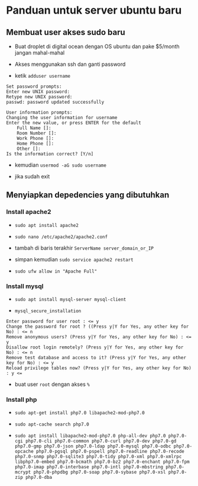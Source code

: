 # Panduan untuk server ubuntu baru

## Membuat user akses sudo baru

- Buat droplet di digital ocean dengan OS ubuntu dan pake $5/month jangan mahal-mahal

- Akses menggunakan ssh dan ganti password

- ketik `adduser username`

```
Set password prompts:
Enter new UNIX password:
Retype new UNIX password:
passwd: password updated successfully

User information prompts:
Changing the user information for username
Enter the new value, or press ENTER for the default
    Full Name []:
    Room Number []:
    Work Phone []:
    Home Phone []:
    Other []:
Is the information correct? [Y/n]
```

- kemudian `usermod -aG sudo username`

- jika sudah exit

## Menyiapkan depedencies yang dibutuhkan

### Install apache2

- `sudo apt install apache2`

- `sudo nano /etc/apache2/apache2.conf`

- tambah di baris terakhir `ServerName server_domain_or_IP`

- simpan kemudian `sudo service apache2 restart`

- `sudo ufw allow in "Apache Full"`

### Install mysql

- `sudo apt install mysql-server mysql-client`

- `mysql_secure_installation`

```
Enter password for user root : <= y
Change the password for root ? ((Press y|Y for Yes, any other key for No) : <= n
Remove anonymous users? (Press y|Y for Yes, any other key for No) : <= y
Disallow root login remotely? (Press y|Y for Yes, any other key for No) : <= n
Remove test database and access to it? (Press y|Y for Yes, any other key for No) : <= y
Reload privilege tables now? (Press y|Y for Yes, any other key for No) : y <=
```
- buat user `root` dengan akses `%`
### Install php

- `sudo apt-get install php7.0 libapache2-mod-php7.0`

- `sudo apt-cache search php7.0`

- `sudo apt install libapache2-mod-php7.0 php-all-dev php7.0 php7.0-cgi php7.0-cli php7.0-common php7.0-curl php7.0-dev php7.0-gd php7.0-gmp php7.0-json php7.0-ldap php7.0-mysql php7.0-odbc php7.0-opcache php7.0-pgsql php7.0-pspell php7.0-readline php7.0-recode php7.0-snmp php7.0-sqlite3 php7.0-tidy php7.0-xml php7.0-xmlrpc libphp7.0-embed php7.0-bcmath php7.0-bz2 php7.0-enchant php7.0-fpm php7.0-imap php7.0-interbase php7.0-intl php7.0-mbstring php7.0-mcrypt php7.0-phpdbg php7.0-soap php7.0-sybase php7.0-xsl php7.0-zip php7.0-dba`

